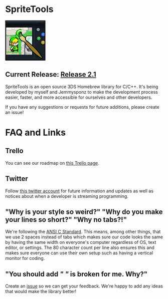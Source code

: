 # SpriteTools
![Icon](https://raw.githubusercontent.com/BtheDestroyer/SpriteTools/master/icon.128.png "SpriteTools icon")

## Current Release: [Release 2.1](https://github.com/BtheDestroyer/SpriteTools/releases/tag/2.1)

SpriteTools is an open source 3DS Homebrew library for C/C++. It's being developed by myself and Jemmysponz to make the development process easier, faster, and more accessible for ourselves and other developers.

If you have any suggestions or requests for future additions, please create an issue!

# FAQ and Links

## Trello

You can see our roadmap on [this Trello page](https://trello.com/b/Lbktl12Q/sprite-tools).

## Twitter

Follow [this twitter account](https://twitter.com/SpriteToolsHB) for future information and updates as well as notices about when a developer is streaming programming.

## "Why is your style so weird?" "Why do you make your lines so short?" "Why no tabs?!"

We're following the [ANSI C Standard](en.wikipedia.org/wiki/ANSI_C). This means, among other things, that we use 2 spaces instead of tabs which makes sure our code looks the same by having the same width on everyone's computer regardless of OS, text editor, or settings. The 80 character count per line also ensures this and makes sure everyone can use their own setup such as having a vertical monitor for coding.

## "You should add _____" "_____ is broken for me. Why?"

Create an [issue](https://github.com/bthedestroyer/SpriteTools/issues) so we can
get your feedback. We're happy to add any ideas that would make the library
better!
